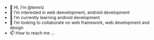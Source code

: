 - 👋 Hi, I’m @temriz
- 👀 I’m interested in web deevelopment, android development
- 🌱 I’m currently learning android development
- 💞️ I’m looking to collaborate on web framework, web development and design
- 📫 How to reach me ...

<!---
temriz/temriz is a ✨ special ✨ repository because its `README.md` (this file) appears on your GitHub profile.
You can click the Preview link to take a look at your changes.
--->
